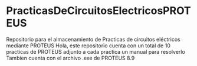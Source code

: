 # PracticasDeCircuitosElectricosPROTEUS
Repositorio para el almacenamiento de Practicas de circuitos eléctricos mediante PROTEUS
Hola, este repositorio cuenta con un total de 10 practicas de PROTEUS adjunto a cada practica un manual para resolverlo 
Tambien cuenta con el archivo .exe de PROTEUS 8.9
